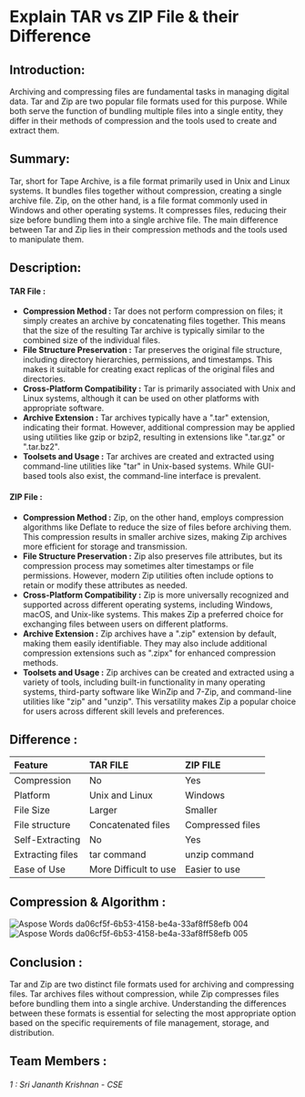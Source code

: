 # **Explain TAR vs ZIP File & their Difference**

## **Introduction:**
Archiving and compressing files are fundamental tasks in managing digital data. Tar and Zip are two popular file formats used for this purpose. While both serve the function of bundling multiple files into a single entity, they differ in their methods of compression and the tools used to create and extract them.

## **Summary:** 
Tar, short for Tape Archive, is a file format primarily used in Unix and Linux systems. It bundles files together without compression, creating a single archive file. Zip, on the other hand, is a file format commonly used in Windows and other operating systems. It compresses files, reducing their size before bundling them into a single archive file. The main difference between Tar and Zip lies in their compression methods and the tools used to manipulate them.

## **Description:**
#### **TAR  File :**
- **Compression Method :** Tar does not perform compression on files; it simply creates an archive by concatenating files together. This means that the size of the resulting Tar archive is typically similar to the combined size of the individual files.
- **File Structure Preservation :** Tar preserves the original file structure, including directory hierarchies, permissions, and timestamps. This makes it suitable for creating exact replicas of the original files and directories.
- **Cross-Platform Compatibility :** Tar is primarily associated with Unix and Linux systems, although it can be used on other platforms with appropriate software.
- **Archive Extension :** Tar archives typically have a ".tar" extension, indicating their format. However, additional compression may be applied using utilities like gzip or bzip2, resulting in extensions like ".tar.gz" or ".tar.bz2".
- **Toolsets and Usage :** Tar archives are created and extracted using command-line utilities like "tar" in Unix-based systems. While GUI-based tools also exist, the command-line interface is prevalent.

#### **ZIP  File :** 
- **Compression Method :** Zip, on the other hand, employs compression algorithms like Deflate to reduce the size of files before archiving them. This compression results in smaller archive sizes, making Zip archives more efficient for storage and transmission.
- **File Structure Preservation :** Zip also preserves file attributes, but its compression process may sometimes alter timestamps or file permissions. However, modern Zip utilities often include options to retain or modify these attributes as needed.
- **Cross-Platform Compatibility :** Zip is more universally recognized and supported across different operating systems, including Windows, macOS, and Unix-like systems. This makes Zip a preferred choice for exchanging files between users on different platforms.
- **Archive Extension :** Zip archives have a ".zip" extension by default, making them easily identifiable. They may also include additional compression extensions such as ".zipx" for enhanced compression methods.
- **Toolsets and Usage :** Zip archives can be created and extracted using a variety of tools, including built-in functionality in many operating systems, third-party software like WinZip and 7-Zip, and command-line utilities like "zip" and "unzip". This versatility makes Zip a popular choice for users across different skill levels and preferences.

## **Difference :**

|**Feature**|**TAR  FILE**|**ZIP  FILE**|
| :- | :- | :- |
|Compression|No|Yes|
|Platform|Unix and Linux|Windows|
|File Size|Larger|Smaller|
|File structure|Concatenated files|Compressed files|
|Self-Extracting|No|Yes|
|Extracting files|tar command|unzip command|
|Ease of Use|More Difficult to use|Easier to use|

## **Compression & Algorithm :**

![Aspose Words da06cf5f-6b53-4158-be4a-33af8ff58efb 004](https://github.com/sjk1436/desktop-tutorial/assets/127378182/247fdd85-6374-4c22-ab9a-a23e741a6577)
![Aspose Words da06cf5f-6b53-4158-be4a-33af8ff58efb 005](https://github.com/sjk1436/desktop-tutorial/assets/127378182/daf746f9-3f98-49a9-9b07-c1bd80bd40cc)

## **Conclusion :**
Tar and Zip are two distinct file formats used for archiving and compressing files. Tar archives files without compression, while Zip compresses files before bundling them into a single archive. Understanding the differences between these formats is essential for selecting the most appropriate option based on the specific requirements of file management, storage, and distribution.

## **Team Members :**

###### 1 : Sri Jananth Krishnan - CSE

